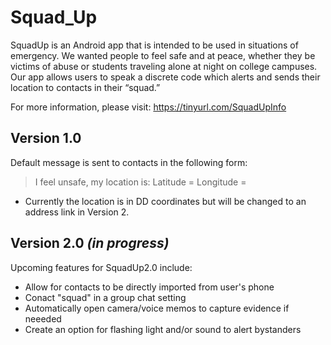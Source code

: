 # Squad_Up
SquadUp is an Android app that is intended to be used in situations of emergency. We wanted people to feel safe and at peace, whether they be victims of abuse or students traveling alone at night on college campuses. Our app allows users to speak a discrete code which alerts and sends their location to contacts in their “squad.” 

For more information, please visit:
https://tinyurl.com/SquadUpInfo

## Version 1.0
 Default message is sent to contacts in the following form:
 > I feel unsafe, my location is: Latitude = <latitude> Longitude = <longitude>
* Currently the location is in DD coordinates but will be changed to an address link in Version 2.
	
## Version 2.0 *(in progress)*
Upcoming features for SquadUp2.0 include:
- Allow for contacts to be directly imported from user's phone
- Conact "squad" in a group chat setting
- Automatically open camera/voice memos to capture evidence if neeeded
- Create an option for flashing light and/or sound to alert bystanders



